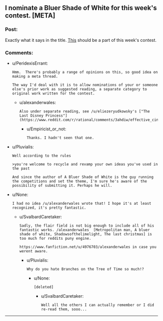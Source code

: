 ## I nominate a Bluer Shade of White for this week's contest. [META]

### Post:

Exactly what it says in the title.  [This](https://www.fanfiction.net/s/10327510/1/A-Bluer-Shade-of-White) should be a part of this week's contest.

### Comments:

- u/PeridexisErrant:
  ```
  Hmm.  There's probably a range of opinions on this, so good idea on making a meta thread.

  The way I'd deal with it is to allow nominations of your or someone else's prior work as suggested reading, a separate category to original work written for the contest.
  ```

  - u/alexanderwales:
    ```
    Also under separate reading, see /u/eliezeryudkowsky's ["The Last Disney Princess"](https://www.reddit.com/r/rational/comments/3ahdiw/effective_cinderella_or_the_last_disney_princess/)
    ```

    - u/Empiricist_or_not:
      ```
      Thanks. I hadn't seen that one.
      ```

- u/Pluvialis:
  ```
  Well according to the rules

  >you're welcome to recycle and revamp your own ideas you've used in the past

  And since the author of A Bluer Shade of White is the guy running the competitions and set the theme, I'm sure he's aware of the possibility of submitting it. Perhaps he will.
  ```

- u/None:
  ```
  I had no idea /u/alexanderwales wrote that! I hope it's at least recognized, it's pretty fantastic.
  ```

  - u/SvalbardCaretaker:
    ```
    Sadly, the flair field is not big enough to include all of his fantastic works. /alexanderwales  [Metropolitan man, A bluer shade of white, Shadowsofthelimelight, The last christmas] is too much for reddits puny engine. 

    https://www.fanfiction.net/u/4976703/alexanderwales in case you werent aware.
    ```

    - u/Pluvialis:
      ```
      Why do you hate Branches on the Tree of Time so much!?
      ```

      - u/None:
        ```
        [deleted]
        ```

        - u/SvalbardCaretaker:
          ```
          Well all the others I can actually remember or I did re-read them, sooo...
          ```

---

